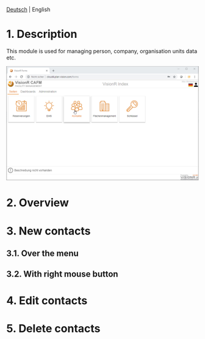 <!-- TITLE: Module "Contacts" for normal users-->
<!-- SUBTITLE: Module for managing persons, companies, communities, organisational units data etc. -->

[Deutsch](/de/modules/contacts/user) | English
# 1. Description
This module is used for managing person, company, organisation units data etc.

![Modul Kontakte Benutzer](/uploads/kontakte/modul-kontakte-forms-seiten.jpg "Modul Kontakte Benutzer")

# 2. Overview
# 3. New contacts
## 3.1. Over the menu
## 3.2. With right mouse button
# 4. Edit contacts
# 5. Delete contacts
